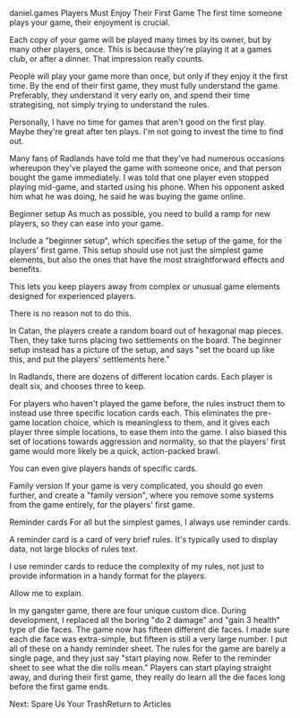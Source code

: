 daniel.games
Players Must Enjoy Their First Game
The first time someone plays your game, their enjoyment is crucial.

Each copy of your game will be played many times by its owner, but by many other players, once. This is because they're playing it at a games club, or after a dinner. That impression really counts.

People will play your game more than once, but only if they enjoy it the first time. By the end of their first game, they must fully understand the game. Preferably, they understand it very early on, and spend their time strategising, not simply trying to understand the rules.

Personally, I have no time for games that aren't good on the first play. Maybe they're great after ten plays. I'm not going to invest the time to find out. 

Many fans of Radlands have told me that they've had numerous occasions whereupon they've played the game with someone once, and that person bought the game immediately. I was told that one player even stopped playing mid-game, and started using his phone. When his opponent asked him what he was doing, he said he was buying the game online.

Beginner setup
As much as possible, you need to build a ramp for new players, so they can ease into your game. 

Include a "beginner setup", which specifies the setup of the game, for the players' first game. This setup should use not just the simplest game elements, but also the ones that have the most straightforward effects and benefits.

This lets you keep players away from complex or unusual game elements designed for experienced players.

There is no reason not to do this.

In Catan, the players create a random board out of hexagonal map pieces. Then, they take turns placing two settlements on the board. The beginner setup instead has a picture of the setup, and says "set the board up like this, and put the players' settlements here."

In Radlands, there are dozens of different location cards. Each player is dealt six, and chooses three to keep.

For players who haven't played the game before, the rules instruct them to instead use three specific location cards each. This eliminates the pre-game location choice, which is meaningless to them, and it gives each player three simple locations, to ease them into the game. I also biased this set of locations towards aggression and normality, so that the players' first game would more likely be a quick, action-packed brawl.

You can even give players hands of specific cards.

Family version
If your game is very complicated, you should go even further, and create a "family version", where you remove some systems from the game entirely, for the players' first game.

Reminder cards
For all but the simplest games, I always use reminder cards.

A reminder card is a card of very brief rules. It's typically used to display data, not large blocks of rules text.

I use reminder cards to reduce the complexity of my rules, not just to provide information in a handy format for the players.

Allow me to explain.

In my gangster game, there are four unique custom dice. During development, I replaced all the boring "do 2 damage" and "gain 3 health" type of die faces. The game now has fifteen different die faces. I made sure each die face was extra-simple, but fifteen is still a very large number. I put all of these on a handy reminder sheet. The rules for the game are barely a single page, and they just say "start playing now. Refer to the reminder sheet to see what the die rolls mean." Players can start playing straight away, and during their first game, they really do learn all the die faces long before the first game ends.

Next: Spare Us Your TrashReturn to Articles